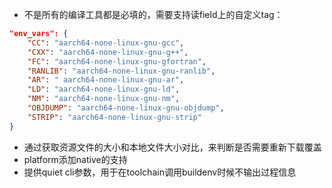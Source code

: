 - 不是所有的编译工具都是必填的，需要支持读field上的自定义tag：

```json
"env_vars": {
    "CC": "aarch64-none-linux-gnu-gcc",
    "CXX": "aarch64-none-linux-gnu-g++",
    "FC": "aarch64-none-linux-gnu-gfortran",
    "RANLIB": "aarch64-none-linux-gnu-ranlib",
    "AR": " aarch64-none-linux-gnu-ar",
    "LD": "aarch64-none-linux-gnu-ld",
    "NM": "aarch64-none-linux-gnu-nm",
    "OBJDUMP": "aarch64-none-linux-gnu-objdump",
    "STRIP": "aarch64-none-linux-gnu-strip"
}
```

- 通过获取资源文件的大小和本地文件大小对比，来判断是否需要重新下载覆盖
- platform添加native的支持
- 提供quiet cli参数，用于在toolchain调用buildenv时候不输出过程信息